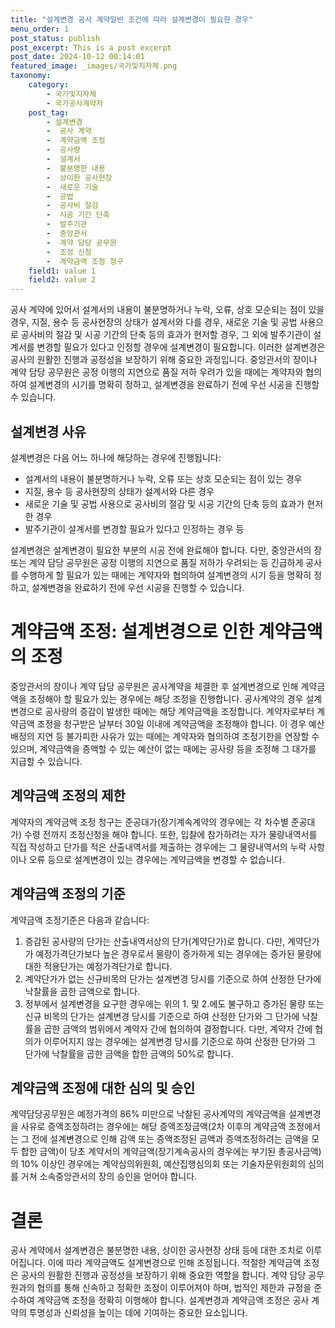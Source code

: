 ```yaml
---
title: "설계변경 공사 계약일반 조건에 따라 설계변경이 필요한 경우"
menu_order: 1
post_status: publish
post_excerpt: This is a post excerpt
post_date: 2024-10-12 00:14:01
featured_image: _images/국가및지자체.png
taxonomy:
    category:
        - 국가및지자체
        - 국가공사계약자
    post_tag:
        - 설계변경
        -  공사 계약
        -  계약금액 조정
        -  공사량
        -  설계서
        -  불분명한 내용
        -  상이한 공사현장
        -  새로운 기술
        -  공법
        -  공사비 절감
        -  시공 기간 단축
        -  발주기관
        -  중앙관서
        -  계약 담당 공무원
        -  조정 신청
        -  계약금액 조정 청구
    field1: value 1
    field2: value 2
---
```



공사 계약에 있어서 설계서의 내용이 불분명하거나 누락, 오류, 상호 모순되는 점이 있을 경우, 지질, 용수 등 공사현장의 상태가 설계서와 다를 경우, 새로운 기술 및 공법 사용으로 공사비의 절감 및 시공 기간의 단축 등의 효과가 현저할 경우, 그 외에 발주기관이 설계서를 변경할 필요가 있다고 인정할 경우에 설계변경이 필요합니다. 이러한 설계변경은 공사의 원활한 진행과 공정성을 보장하기 위해 중요한 과정입니다. 중앙관서의 장이나 계약 담당 공무원은 공정 이행의 지연으로 품질 저하 우려가 있을 때에는 계약자와 협의하여 설계변경의 시기를 명확히 정하고, 설계변경을 완료하기 전에 우선 시공을 진행할 수 있습니다.

## 설계변경 사유
설계변경은 다음 어느 하나에 해당하는 경우에 진행됩니다:
- 설계서의 내용이 불분명하거나 누락, 오류 또는 상호 모순되는 점이 있는 경우
- 지질, 용수 등 공사현장의 상태가 설계서와 다른 경우
- 새로운 기술 및 공법 사용으로 공사비의 절감 및 시공 기간의 단축 등의 효과가 현저한 경우
- 발주기관이 설계서를 변경할 필요가 있다고 인정하는 경우 등

설계변경은 설계변경이 필요한 부분의 시공 전에 완료해야 합니다. 다만, 중앙관서의 장 또는 계약 담당 공무원은 공정 이행의 지연으로 품질 저하가 우려되는 등 긴급하게 공사를 수행하게 할 필요가 있는 때에는 계약자와 협의하여 설계변경의 시기 등을 명확히 정하고, 설계변경을 완료하기 전에 우선 시공을 진행할 수 있습니다.

# 계약금액 조정: 설계변경으로 인한 계약금액의 조정

중앙관서의 장이나 계약 담당 공무원은 공사계약을 체결한 후 설계변경으로 인해 계약금액을 조정해야 할 필요가 있는 경우에는 해당 조정을 진행합니다. 공사계약의 경우 설계변경으로 공사량의 증감이 발생한 때에는 해당 계약금액을 조정합니다. 계약자로부터 계약금액 조정을 청구받은 날부터 30일 이내에 계약금액을 조정해야 합니다. 이 경우 예산배정의 지연 등 불가피한 사유가 있는 때에는 계약자와 협의하여 조정기한을 연장할 수 있으며, 계약금액을 증액할 수 있는 예산이 없는 때에는 공사량 등을 조정해 그 대가를 지급할 수 있습니다.

## 계약금액 조정의 제한
계약자의 계약금액 조정 청구는 준공대가(장기계속계약의 경우에는 각 차수별 준공대가) 수령 전까지 조정신청을 해야 합니다. 또한, 입찰에 참가하려는 자가 물량내역서를 직접 작성하고 단가를 적은 산출내역서를 제출하는 경우에는 그 물량내역서의 누락 사항이나 오류 등으로 설계변경이 있는 경우에는 계약금액을 변경할 수 없습니다.

## 계약금액 조정의 기준
계약금액 조정기준은 다음과 같습니다:
1. 증감된 공사량의 단가는 산출내역서상의 단가(계약단가)로 합니다. 다만, 계약단가가 예정가격단가보다 높은 경우로서 물량이 증가하게 되는 경우에는 증가된 물량에 대한 적용단가는 예정가격단가로 합니다.
2. 계약단가가 없는 신규비목의 단가는 설계변경 당시를 기준으로 하여 산정한 단가에 낙찰률을 곱한 금액으로 합니다.
3. 정부에서 설계변경을 요구한 경우에는 위의 1. 및 2.에도 불구하고 증가된 물량 또는 신규 비목의 단가는 설계변경 당시를 기준으로 하여 산정한 단가와 그 단가에 낙찰률을 곱한 금액의 범위에서 계약자 간에 협의하여 결정합니다. 다만, 계약자 간에 협의가 이루어지지 않는 경우에는 설계변경 당시를 기준으로 하여 산정한 단가와 그 단가에 낙찰률을 곱한 금액을 합한 금액의 50%로 합니다.

## 계약금액 조정에 대한 심의 및 승인
계약담당공무원은 예정가격의 86% 미만으로 낙찰된 공사계약의 계약금액을 설계변경을 사유로 증액조정하려는 경우에는 해당 증액조정금액(2차 이후의 계약금액 조정에서는 그 전에 설계변경으로 인해 감액 또는 증액조정된 금액과 증액조정하려는 금액을 모두 합한 금액)이 당초 계약서의 계약금액(장기계속공사의 경우에는 부기된 총공사금액)의 10% 이상인 경우에는 계약심의위원회, 예산집행심의회 또는 기술자문위원회의 심의를 거쳐 소속중앙관서의 장의 승인을 얻어야 합니다.

# 결론
공사 계약에서 설계변경은 불분명한 내용, 상이한 공사현장 상태 등에 대한 조치로 이루어집니다. 이에 따라 계약금액도 설계변경으로 인해 조정됩니다. 적절한 계약금액 조정은 공사의 원활한 진행과 공정성을 보장하기 위해 중요한 역할을 합니다. 계약 담당 공무원과의 협의를 통해 신속하고 정확한 조정이 이루어져야 하며, 법적인 제한과 규정을 준수하여 계약금액 조정을 정확히 이행해야 합니다. 설계변경과 계약금액 조정은 공사 계약의 투명성과 신뢰성을 높이는 데에 기여하는 중요한 요소입니다.
